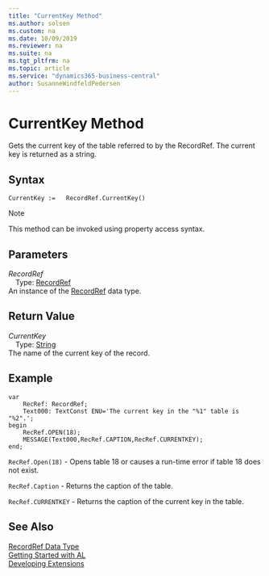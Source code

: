 ```yaml
---
title: "CurrentKey Method"
ms.author: solsen
ms.custom: na
ms.date: 10/09/2019
ms.reviewer: na
ms.suite: na
ms.tgt_pltfrm: na
ms.topic: article
ms.service: "dynamics365-business-central"
author: SusanneWindfeldPedersen
---
```

[//]: # (START>DO_NOT_EDIT)
[//]: # (IMPORTANT:Do not edit any of the content between here and the END>DO_NOT_EDIT.)
[//]: # (Any modifications should be made in the .xml files in the ModernDev repo.)
# CurrentKey Method
Gets the current key of the table referred to by the RecordRef. The current key is returned as a string.


## Syntax
```
CurrentKey :=   RecordRef.CurrentKey()
```
> [!NOTE]  
> This method can be invoked using property access syntax.  

## Parameters
*RecordRef*  
&emsp;Type: [RecordRef](recordref-data-type.md)  
An instance of the [RecordRef](recordref-data-type.md) data type.  

## Return Value
*CurrentKey*  
&emsp;Type: [String](../string/string-data-type.md)  
The name of the current key of the record.  


[//]: # (IMPORTANT: END>DO_NOT_EDIT)

## Example  

```  
var
    RecRef: RecordRef;
    Text000: TextConst ENU='The current key in the "%1" table is "%2".';
begin
    RecRef.OPEN(18);  
    MESSAGE(Text000,RecRef.CAPTION,RecRef.CURRENTKEY);
end;  
```  
  
 `RecRef.Open(18)` - Opens table 18 or causes a run-time error if table 18 does not exist.  
  
 `RecRef.Caption` - Returns the caption of the table.  
  
 `RecRef.CURRENTKEY` - Returns the caption of the current key in the table.  
  

## See Also
[RecordRef Data Type](recordref-data-type.md)  
[Getting Started with AL](../../devenv-get-started.md)  
[Developing Extensions](../../devenv-dev-overview.md)